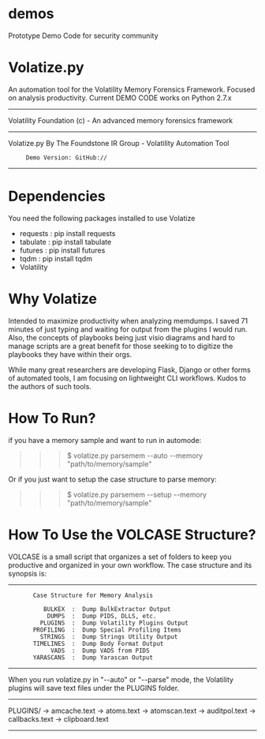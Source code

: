 # demos
Prototype Demo Code for security community


# Volatize.py
An automation tool for the Volatility Memory Forensics Framework. Focused on analysis productivity.
Current DEMO CODE works on Python 2.7.x

______________________________________________________________________
 Volatility Foundation (c) - An advanced  memory forensics framework
______________________________________________________________________

 Volatize.py By The Foundstone IR Group - Volatility Automation Tool

	     Demo Version: GitHub://
_____________________________________________________________________


# Dependencies
You need the following packages installed to use Volatize
- requests  : pip install requests
- tabulate  : pip install tabulate
- futures   : pip install futures
- tqdm      : pip install tqdm
- Volatility

# Why Volatize
Intended to maximize productivity when analyzing memdumps.  I saved 71 minutes of just typing and waiting for output from the plugins I would run. Also, the concepts of playbooks being just visio diagrams and hard to manage scripts are a great benefit for those seeking to to digitize the playbooks they have within their orgs.  

While many great researchers are developing Flask, Django or other forms of automated tools, I am focusing on lightweight CLI workflows. Kudos to the authors of such tools.

# How To Run?
if you have a memory sample and want to run in automode:

>>> $ volatize.py parsemem --auto --memory "path/to/memory/sample"

Or if you just want to setup the case structure to parse memory:

>>> $ volatize.py parsemem --setup --memory "path/to/memory/sample"

# How To Use the VOLCASE Structure?
VOLCASE is a small script that organizes a set of folders to keep you productive and organized in your own workflow.
The case structure and its synopsis is:

______________________________________________________________________
           Case Structure for Memory Analysis

              BULKEX  :  Dump BulkExtractor Output
               DUMPS  :  Dump PIDS, DLLS, etc.
             PLUGINS  :  Dump Volatility Plugins Output
           PROFILING  :  Dump Special Profiling Items
             STRINGS  :  Dump Strings Utility Output
           TIMELINES  :  Dump Body Format Output
                VADS  :  Dump VADS from PIDS
           YARASCANS  :  Dump Yarascan Output

______________________________________________________________________



When you run volatize.py in "--auto" or "--parse" mode, the Volatility plugins will save text files under the PLUGINS folder.
_______________________________________________________________________
 PLUGINS/
	 -> amcache.text
	 -> atoms.text
	 -> atomscan.text
	 -> auditpol.text
	 -> callbacks.text
	 -> clipboard.text
_______________________________________________________________________
